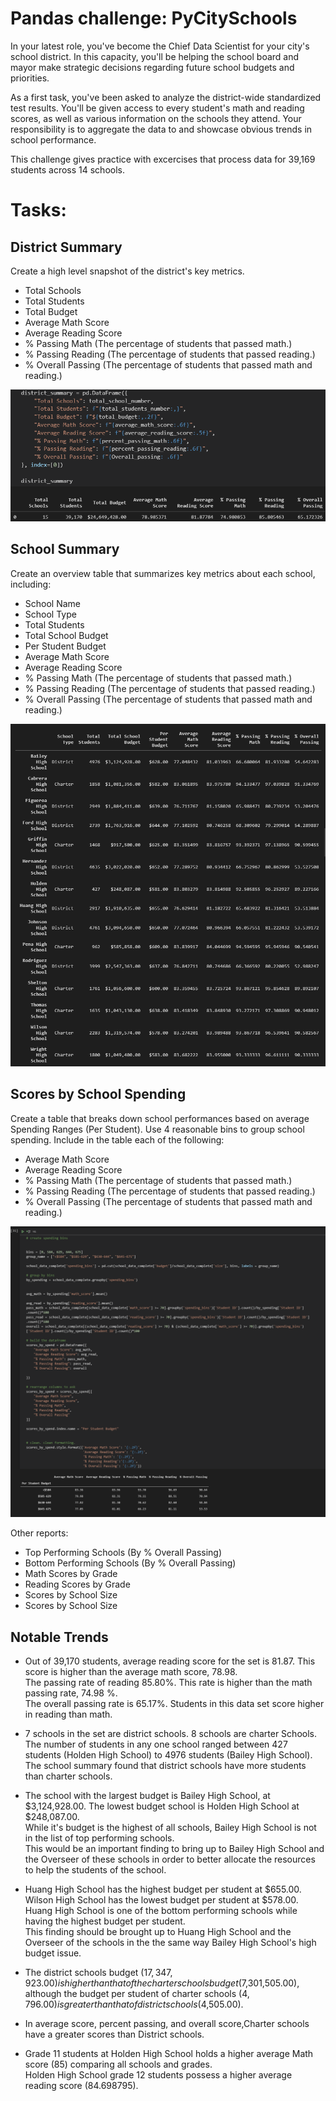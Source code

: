 # Pandas challenge: PyCitySchools
 
In your latest role, you've become the Chief Data Scientist for your city's school district. In this capacity, you'll be helping the  school board and mayor make strategic decisions regarding future school budgets and priorities.

As a first task, you've been asked to analyze the district-wide standardized test results. You'll be given access to every student's math and reading scores, as well as various information on the schools they attend. Your responsibility is to aggregate the data to and showcase obvious trends in school performance.

This challenge gives practice with excercises that process data for 39,169 students across 14 schools.

# Tasks:
## District Summary

Create a high level snapshot  of the district's key metrics.
- Total Schools
- Total Students
- Total Budget
- Average Math Score
- Average Reading Score
- % Passing Math (The percentage of students that passed math.)
- % Passing Reading (The percentage of students that passed reading.)
- % Overall Passing (The percentage of students that passed math and reading.)

![District summary](https://github.com/Jeffsfine/pandas-challenge/blob/main/Images/District%20summary.png)

## School Summary

Create an overview table that summarizes key metrics about each school, including:

- School Name
- School Type
- Total Students
- Total School Budget
- Per Student Budget
- Average Math Score
- Average Reading Score
- % Passing Math (The percentage of students that passed math.)
- % Passing Reading (The percentage of students that passed reading.)
- % Overall Passing (The percentage of students that passed math and reading.)

![School Sumamry](https://github.com/Jeffsfine/pandas-challenge/blob/main/Images/School%20summary.png)

## Scores by School Spending

Create a table that breaks down school performances based on average Spending Ranges (Per Student). Use 4 reasonable bins to group school spending. Include in the table each of the following:

- Average Math Score
- Average Reading Score
- % Passing Math (The percentage of students that passed math.)
- % Passing Reading (The percentage of students that passed reading.)
- % Overall Passing (The percentage of students that passed math and reading.)

![Scores by school spending](https://github.com/Jeffsfine/pandas-challenge/blob/main/Images/Scores%20by%20School%20Spending.png)

Other reports: 

- Top Performing Schools (By % Overall Passing)
- Bottom Performing Schools (By % Overall Passing)
- Math Scores by Grade
- Reading Scores by Grade
- Scores by School Size
- Scores by School Size

## Notable Trends

* Out of 39,170 students, average reading score for the set is 81.87. This score is higher than the average math score, 78.98.
<br> The passing rate of reading 85.80%. This rate is higher than the math passing rate, 74.98 %.
<br>  The overall passing rate is 65.17%. Students in this data set score higher in reading than math.

* 7 schools in the set are district schools. 8 schools are charter Schools. The number of students in any one school ranged between 427 students (Holden High School) to 4976 students (Bailey High School). 
<br> The school summary found that district schools have more students than charter schools.

* The school with the largest budget is Bailey High School, at $3,124,928.00. The lowest budget school is Holden High School at $248,087.00.
<br> While it's budget is the highest of all schools, Bailey High School is not in the list of top performing schools. 
<br> This would be an important finding to bring up to Bailey High School and the Overseer of these schools in order to better allocate the resources to help the students of the school. 

* Huang High School has the highest budget per student at $655.00. 
<br> Wilson High School has the lowest budget per student at $578.00. 
<br> Huang High School is one of the bottom performing schools while having the highest budget per student. 
<br> This finding should be brought up to Huang High School and the Overseer of the schools in the the same way Bailey High School's high budget issue.

* The district schools budget ($17,347,923.00) is higher than that of the charter schools budget ($7,301,505.00), 
<br> although the budget per student of charter schools ($4,796.00) is greater than that of district schools ($4,505.00).  

* In average score, percent passing, and overall score,Charter schools have a greater scores than District schools. 

* Grade 11 students at Holden High School holds a higher average Math score (85) comparing all schools and grades. 
<br> Holden High School grade 12 students possess a higher average reading score (84.698795).

